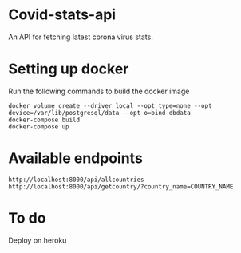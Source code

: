 # Covid-stats-api

An API for fetching latest corona virus stats.

# Setting up docker
Run the following commands to build the docker image
```
docker volume create --driver local --opt type=none --opt device=/var/lib/postgresql/data --opt o=bind dbdata
docker-compose build
docker-compose up
```
# Available endpoints

```
http://localhost:8000/api/allcountries
http://localhost:8000/api/getcountry/?country_name=COUNTRY_NAME
```

# To do 
Deploy on heroku
